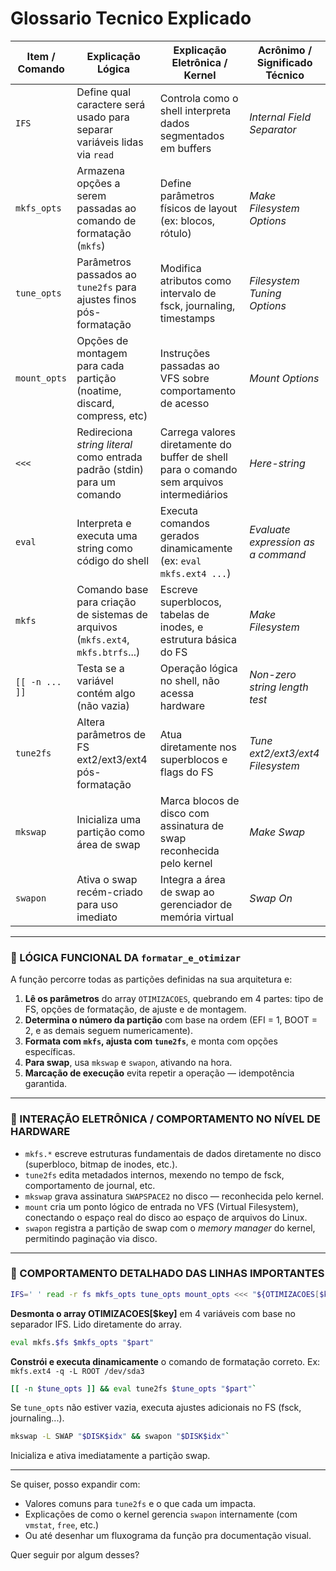 # Glossario Tecnico Explicado

| Item / Comando | Explicação Lógica                                                                | Explicação Eletrônica / Kernel                                                            | Acrônimo / Significado Técnico     |
| -------------- | -------------------------------------------------------------------------------- | ----------------------------------------------------------------------------------------- | ---------------------------------- |
| `IFS`          | Define qual caractere será usado para separar variáveis lidas via `read`         | Controla como o shell interpreta dados segmentados em buffers                             | _Internal Field Separator_         |
| `mkfs_opts`    | Armazena opções a serem passadas ao comando de formatação (`mkfs`)               | Define parâmetros físicos de layout (ex: blocos, rótulo)                                  | _Make Filesystem Options_          |
| `tune_opts`    | Parâmetros passados ao `tune2fs` para ajustes finos pós-formatação               | Modifica atributos como intervalo de fsck, journaling, timestamps                         | _Filesystem Tuning Options_        |
| `mount_opts`   | Opções de montagem para cada partição (noatime, discard, compress, etc)          | Instruções passadas ao VFS sobre comportamento de acesso                                  | _Mount Options_                    |
| `<<<`          | Redireciona _string literal_ como entrada padrão (stdin) para um comando         | Carrega valores diretamente do buffer de shell para o comando sem arquivos intermediários | _Here-string_                      |
| `eval`         | Interpreta e executa uma string como código do shell                             | Executa comandos gerados dinamicamente (ex: `eval mkfs.ext4 ...`)                         | _Evaluate expression as a command_ |
| `mkfs`         | Comando base para criação de sistemas de arquivos (`mkfs.ext4`, `mkfs.btrfs`...) | Escreve superblocos, tabelas de inodes, e estrutura básica do FS                          | _Make Filesystem_                  |
| `[[ -n ... ]]` | Testa se a variável contém algo (não vazia)                                      | Operação lógica no shell, não acessa hardware                                             | _Non-zero string length test_      |
| `tune2fs`      | Altera parâmetros de FS ext2/ext3/ext4 pós-formatação                            | Atua diretamente nos superblocos e flags do FS                                            | _Tune ext2/ext3/ext4 Filesystem_   |
| `mkswap`       | Inicializa uma partição como área de swap                                        | Marca blocos de disco com assinatura de swap reconhecida pelo kernel                      | _Make Swap_                        |
| `swapon`       | Ativa o swap recém-criado para uso imediato                                      | Integra a área de swap ao gerenciador de memória virtual                                  | _Swap On_                          |

***

### 🧠 LÓGICA FUNCIONAL DA `formatar_e_otimizar`

A função percorre todas as partições definidas na sua arquitetura e:

1. **Lê os parâmetros** do array `OTIMIZACOES`, quebrando em 4 partes: tipo de FS, opções de formatação, de ajuste e de montagem.
2. **Determina o número da partição** com base na ordem (EFI = 1, BOOT = 2, e as demais seguem numericamente).
3. **Formata com `mkfs`, ajusta com `tune2fs`**, e monta com opções específicas.
4. **Para swap**, usa `mkswap` e `swapon`, ativando na hora.
5. **Marcação de execução** evita repetir a operação — idempotência garantida.

***

### 🔌 INTERAÇÃO ELETRÔNICA / COMPORTAMENTO NO NÍVEL DE HARDWARE

* `mkfs.*` escreve estruturas fundamentais de dados diretamente no disco (superbloco, bitmap de inodes, etc.).
* `tune2fs` edita metadados internos, mexendo no tempo de fsck, comportamento de journal, etc.
* `mkswap` grava assinatura `SWAPSPACE2` no disco — reconhecida pelo kernel.
* `mount` cria um ponto lógico de entrada no VFS (Virtual Filesystem), conectando o espaço real do disco ao espaço de arquivos do Linux.
* `swapon` registra a partição de swap com o _memory manager_ do kernel, permitindo paginação via disco.

***

### 🔧 COMPORTAMENTO DETALHADO DAS LINHAS IMPORTANTES

```bash
IFS=' ' read -r fs mkfs_opts tune_opts mount_opts <<< "${OTIMIZACOES[$key]}"
```

**Desmonta o array OTIMIZACOES\[$key]** em 4 variáveis com base no separador IFS. Lido diretamente do array.

```bash
eval mkfs.$fs $mkfs_opts "$part"
```

**Constrói e executa dinamicamente** o comando de formatação correto. Ex: `mkfs.ext4 -q -L ROOT /dev/sda3`

```bash
[[ -n $tune_opts ]] && eval tune2fs $tune_opts "$part"`
```

Se `tune_opts` não estiver vazia, executa ajustes adicionais no FS (fsck, journaling...).

```bash
mkswap -L SWAP "$DISK$idx" && swapon "$DISK$idx"`
```

Inicializa e ativa imediatamente a partição swap.

***

Se quiser, posso expandir com:

* Valores comuns para `tune2fs` e o que cada um impacta.
* Explicações de como o kernel gerencia `swapon` internamente (com `vmstat`, `free`, etc.)
* Ou até desenhar um fluxograma da função pra documentação visual.

Quer seguir por algum desses?
